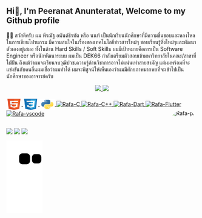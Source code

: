 ## Hi👋, I'm Peeranat Anunteratat, Welcome to my Github profile 

👨‍💻 สวัสดีครับ ผม พีรณัฐ อนันต์ธีรทัต หรือ นนท์ เป็นนักเรียนนักศึกษาที่มีความชื่นชอบและหลงไหลในการเขียนโปรแกรม มีความสนใจในเรื่องของเทคโนโลยีข่าวสารใหม่ๆ ชอบเรียนรู้สิ่งใหม่ๆและพัฒนาตัวเองอยู่เสมอ ทั้งในด้าน Hard Skills / Soft Skills ผมมีเป้าหมายคือการเป็น Software Engineer หรือนักพัฒนาระบบ ผมเป็น DEK66 กำลังเตรียมตัวสอบเข้ามหาวิทยาลัยในคณะ/สาขาที่ใฝ่ฝัน ถึงแม้ว่าผมจะเรียนจบวุฒิปวช.ความรู้ด้านวิชาการอาจไม่แน่นเท่าสายสามัญ แต่ผมพร้อมที่จะแข่งขันกับคนอื่นผมเชื่อว่าผมทำได้ ผมจะพิสูจน์ให้เห็นเองว่าผมมีศักยภาพมากพอที่จะเข้าไปเป็นนักศึกษาของอาจารย์ครับ
<div align="center">
  <a href="https://github.com/PNonny">
  <img height="150em" src="https://github-readme-stats.vercel.app/api?username=PNonny&show_icons=true&theme=tokyonight&include_all_commits=true&count_private=true"/>
  <img height="150em" src="https://github-readme-stats.vercel.app/api/top-langs/?username=PNonny&layout=compact&langs_count=7&theme=tokyonight"/>
</div>
<div style="display: inline_block"><br>
  <img align="center" alt="Rafa-HTML" height="30" width="40" src="https://raw.githubusercontent.com/devicons/devicon/master/icons/html5/html5-original.svg">
  <img align="center" alt="Rafa-CSS" height="30" width="40" src="https://raw.githubusercontent.com/devicons/devicon/master/icons/css3/css3-original.svg">
  <img align="center" alt="Rafa-Python" height="30" width="40" src="https://raw.githubusercontent.com/devicons/devicon/master/icons/python/python-original.svg">
  <img align="center" alt="Rafa-C" height="30" width="40" src="https://cdn.jsdelivr.net/gh/devicons/devicon/icons/c/c-original.svg">
  <img align="center" alt="Rafa-C++" height="30" width="40" src="https://cdn.jsdelivr.net/gh/devicons/devicon/icons/cplusplus/cplusplus-original.svg">
  <img align="center" alt="Rafa-Dart" height="30" width="40" src="https://cdn.jsdelivr.net/gh/devicons/devicon/icons/dart/dart-original.svg">
  <img align="center" alt="Rafa-Flutter" height="30" width="40" src="https://cdn.jsdelivr.net/gh/devicons/devicon/icons/flutter/flutter-original.svg">
  <img align="center" alt="Rafa-vscode" height="30" width="40" src="https://cdn.jsdelivr.net/gh/devicons/devicon/icons/vscode/vscode-original.svg">
  <img align="right" alt="Rafa-pic" height="150" style="border-radius:50px;" src="https://media4.giphy.com/media/Lg6vO9CNlQmUna1c5i/giphy.gif?cid=ecf05e47ivemwnnvn38iwi1o379snpv3unvpym4ozswbb33g&rid=giphy.gif&ct=s">
</div>
  
  ##
 
<div> 
  
  <a href="https://instagram.com/non_peeranat" target="_blank"><img src="https://img.shields.io/badge/-Instagram-%23E4405F?style=for-the-badge&logo=instagram&logoColor=white" target="_blank"></a>
  <a href="https://www.facebook.com/profile.php?id=100014888114137" target="_blank"><img src="https://img.shields.io/badge/Facebook-1877F2?style=for-the-badge&logo=facebook&logoColor=white" target="_blank"></a>
  <a href = "mailto:peeranat.anu25@gmail.com"><img src="https://img.shields.io/badge/-Gmail-%23333?style=for-the-badge&logo=gmail&logoColor=white" target="_blank"></a>

  
  ![Snake animation](https://github.com/rafaballerini/rafaballerini/blob/output/github-contribution-grid-snake.svg)
 
</div>
